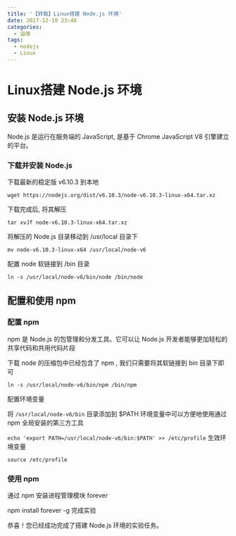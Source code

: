 ```yaml
---
title: '【转载】Linux搭建 Node.js 环境'
date: 2017-12-10 23:48
categories:
  - 运维
tags:
  - nodejs
  - Linux
---
```


# Linux搭建 Node.js 环境

## 安装 Node.js 环境

Node.js 是运行在服务端的 JavaScript, 是基于 Chrome JavaScript V8 引擎建立的平台。

### 下载并安装 Node.js

下载最新的稳定版 v6.10.3 到本地

```
wget https://nodejs.org/dist/v6.10.3/node-v6.10.3-linux-x64.tar.xz
```

下载完成后, 将其解压

```
tar xvJf node-v6.10.3-linux-x64.tar.xz
```

将解压的 Node.js 目录移动到 /usr/local 目录下

```
mv node-v6.10.3-linux-x64 /usr/local/node-v6
```
配置 node 软链接到 /bin 目录

```
ln -s /usr/local/node-v6/bin/node /bin/node
```

## 配置和使用 npm

### 配置 npm

npm 是 Node.js 的包管理和分发工具。它可以让 Node.js 开发者能够更加轻松的共享代码和共用代码片段

下载 node 的压缩包中已经包含了 npm , 我们只需要将其软链接到 bin 目录下即可

```
ln -s /usr/local/node-v6/bin/npm /bin/npm
```

配置环境变量

将 `/usr/local/node-v6/bin` 目录添加到 $PATH 环境变量中可以方便地使用通过 npm 全局安装的第三方工具

`echo 'export PATH=/usr/local/node-v6/bin:$PATH' >> /etc/profile`
生效环境变量

```
source /etc/profile
```
### 使用 npm

通过 npm 安装进程管理模块 forever

npm install forever -g
完成实验

恭喜！您已经成功完成了搭建 Node.js 环境的实验任务。